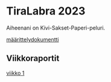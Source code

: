 # TiraLabra 2023

Aiheenani on Kivi-Sakset-Paperi-peluri. 

[määrittelydokumentti](https://github.com/KilpiV/TiraLabra2023/blob/main/Dokumentaatio/maarittelydokumentti.md)


## Viikkoraportit

[viikko 1](https://github.com/KilpiV/TiraLabra2023/blob/main/Dokumentaatio/Viikkoraportit/Viikko1.md)

